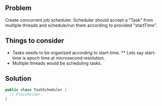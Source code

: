 ## Problem
Create concurrent job scheduler. Scheduler should accept a "Task" from multiple threads and schedule/run them according to provided "startTime".

## Things to consider
* Tasks needs to be organized according to start-time.
** Lets say start-time is epoch time at microsecond resolution.
* Multiple threads would be scheduling tasks.

## Solution
```java
public class TaskScheduler {
  // Placeholder.
}
```
